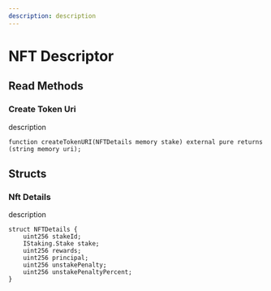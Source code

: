 ```yaml
---
description: description
---
```


# NFT Descriptor

## Read Methods

### Create Token Uri

description

```solidity
function createTokenURI(NFTDetails memory stake) external pure returns (string memory uri);
```

## Structs

### Nft Details

description

```solidity
struct NFTDetails {
    uint256 stakeId;
    IStaking.Stake stake;
    uint256 rewards;
    uint256 principal;
    uint256 unstakePenalty;
    uint256 unstakePenaltyPercent;
}
```

